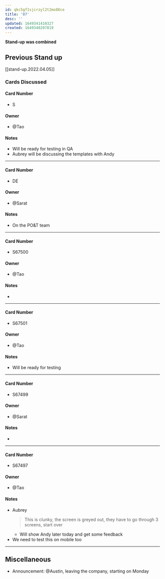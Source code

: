 ```yaml
---
id: qkc5gf1sjcrzyl2t2mo88ce
title: '07'
desc: ''
updated: 1649341410327
created: 1649340207819
---
```


**Stand-up was combined**
## Previous Stand up
[[stand-up.2022.04.05]]

### Cards Discussed
#### Card Number
- S
#### Owner
- @Tao 
#### Notes
- Will be ready for testing in QA 
- Aubrey will be discussing the templates with Andy
---
#### Card Number
- DE
#### Owner
- @Sarat 
#### Notes
- On the PO&T team 
---
#### Card Number
- S67500
#### Owner
- @Tao 
#### Notes
-  
---
#### Card Number
- S67501
#### Owner
- @Tao 
#### Notes
- Will be ready for testing
---
#### Card Number
- S67499
#### Owner
- @Sarat
#### Notes
- 
---
#### Card Number
- S67497
#### Owner
- @Tao 
#### Notes
- Aubrey
  > This is clunky, the screen is greyed out, they have to go through 3 screens, start over
  - Will show Andy later today and get some feedback 
- We need to test this on mobile too 
---
## Miscellaneous
- Announcement: @Austin, leaving the company, starting on Monday